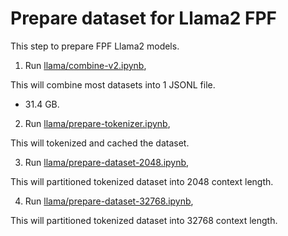 # Prepare dataset for Llama2 FPF

This step to prepare FPF Llama2 models.

1. Run [llama/combine-v2.ipynb](llama/combine-v2.ipynb),

This will combine most datasets into 1 JSONL file.

- 31.4 GB.

2. Run [llama/prepare-tokenizer.ipynb](llama/prepare-tokenizer.ipynb),

This will tokenized and cached the dataset.

3. Run [llama/prepare-dataset-2048.ipynb](llama/prepare-dataset-2048.ipynb),

This will partitioned tokenized dataset into 2048 context length.

4. Run [llama/prepare-dataset-32768.ipynb](llama/prepare-dataset-32768.ipynb),

This will partitioned tokenized dataset into 32768 context length.